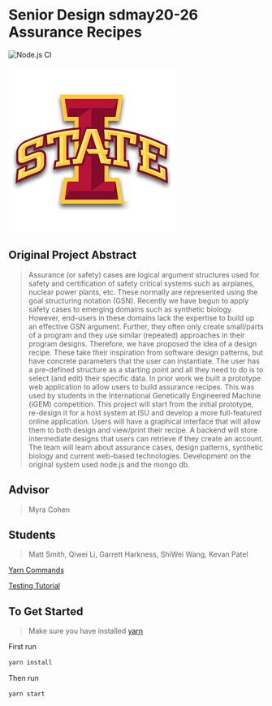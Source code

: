 # Senior Design sdmay20-26 Assurance Recipes
![Node.js CI](https://github.com/sirily11/Senior-Design/workflows/Node.js%20CI/badge.svg)

![](screenshots/iastate.png)

## Original Project Abstract

> Assurance (or safety) cases are logical argument structures used for safety and certification of safety critical systems such as airplanes, nuclear power plants, etc. These normally are represented using the goal structuring notation (GSN). Recently we have begun to apply safety cases to emerging domains such as synthetic biology. However, end-users in these domains lack the expertise to build up an effective GSN argument. Further, they often only create small/parts of a program and they use similar (repeated) approaches in their program designs. Therefore, we have proposed the idea of a design recipe. These take their inspiration from software design patterns, but have concrete parameters that the user can instantiate. The user has a pre-defined structure as a starting point and all they need to do is to select (and edit) their specific data. In prior work we built a prototype web application to allow users to build assurance recipes. This was used by students in the International Genetically Engineered Machine (iGEM) competition. This project will start from the initial prototype, re-design it for a host system at ISU and develop a more full-featured online application. Users will have a graphical interface that will allow them to both design and view/print their recipe. A backend will store intermediate designs that users can retrieve if they create an account. The team will learn about assurance cases, design patterns, synthetic biology and current web-based technologies. Development on the original system used node.js and the mongo db.

## Advisor
> Myra Cohen

## Students
> Matt Smith, Qiwei Li, Garrett Harkness, ShiWei Wang, Kevan Patel


[Yarn Commands](mdfiles/yarn.md)

[Testing Tutorial](mdfiles/testing.md)

## To Get Started
> Make sure you have installed [yarn](https://yarnpkg.com/getting-started)

First run
```bash
yarn install
```
Then run
```bash
yarn start
```

